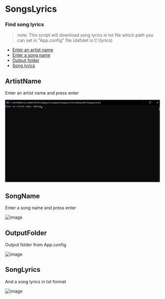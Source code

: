 # SongsLyrics

### Find song lyrics

> note: This script will download song lyrics in txt file which path you can set in "App.config" file (dafulet is C:\\lyrics)

- [Enter an artist name](#artistname)
- [Enter a song name](#songname)
- [Output folder](#outputfoler)
- [Song lyrics](#songlyrics)

## ArtistName

Enter an artist name and press enter

![image](https://github.com/MilanaPetkovic/SongsLyrics/blob/main/READMEImages/eminem.png)

## SongName

Enter a song name and press enter

 ![image](https://github.com/MilanaPetkovic/SongLyrics/blob/main/READMEImages/song.png)

## OutputFolder

Output folder from App.config

 ![image](https://github.com/MilanaPetkovic/SongLyrics/blob/main/READMEImages/folder.png)


## SongLyrics

And a song lyrics in txt format

 ![image](https://github.com/MilanaPetkovic/SongLyrics/blob/main/READMEImages/song.png)

